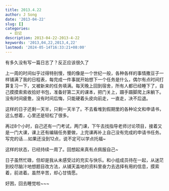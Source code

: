 ```yaml
---
title: 2013.4.22
author: J Song
date: '2013-04-22'
slug: []
categories:
  - 日记
description: 2013-04-22-2013-4-22
keywords: '2013,04,22,2013,4,22'
lastmod: '2024-05-14T16:33:21+08:00'
---
```



有多久没有写一篇日志了？反正应该很久了

上一周的时间似乎过得特别慢，慢的像是一个世纪一般，各种各样的事情撒豆子一样铺满了我的日程表，每完成一件事就开始想下一个任务是什么，偶尔有点时间打算复习一下，又被新来的任务填满。每天晚上回到宿舍，所有人都已经睡下了，自己摸摸索索收拾好书包，准备好第二天的课本，把门关上，蹑手蹑脚爬上床躺下。没有时间疲惫，没有时间后悔，只能硬着头皮向前走，一直走，决不后退。

这样的日子还剩一天半，只剩一天半了。不去看堆到假期里的各种论文和申请书，这么想着，心里还是轻松了很多。
 
再过8个小时，自己还有一门考试，两门课，下午去找指导老师讨论项目，接着又是一门大课，课上还有编辑任务要做，上完课再补上自己没有完成的申请书任务。写完的话....如果还没到12点，说不定可以学点托福~

这样的状态，已经持续一周了。回想起来真有点佩服自己~

日子虽然忙碌，但却是我从未感受过的充实与快乐。和小组成员待在一起，从迷茫到绞尽脑汁地想题目改方法，从铺天盖地的资料里奋力去选择有用的信息，摸索着，前进着。虽然辛苦，却心甘情愿。

好困，回去睡觉啦~~~
